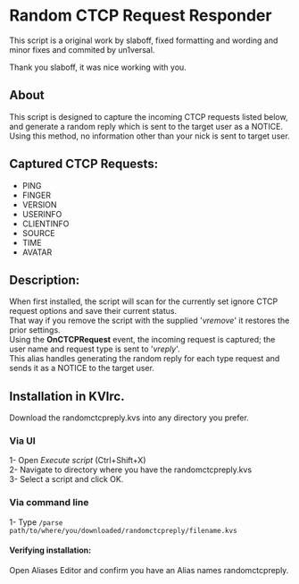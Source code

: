 # Random CTCP Request Responder
This script is a original work by slaboff, fixed formatting and wording and minor fixes and commited by un1versal.

Thank you slaboff, it was nice working with you.

## About

This script is designed to capture the incoming CTCP requests listed below, and generate a random reply which is sent to the target user as a NOTICE.  
Using this method, no information other than your nick is sent to target user.

## Captured CTCP Requests:

 * PING
 * FINGER
 * VERSION
 * USERINFO
 * CLIENTINFO
 * SOURCE
 * TIME
 * AVATAR

## Description:

When first installed, the script will scan for the currently set ignore CTCP request options and save their current status.  
That way if you remove the script with the supplied '*vremove*' it restores the prior settings.  
Using the **OnCTCPRequest** event, the incoming request is captured; the user name and request type is sent to '*vreply*'.  
This alias handles generating the random reply for each type request and sends it as a NOTICE to the target user.
 
## Installation in KVIrc.

Download the randomctcpreply.kvs into any directory you prefer.

### Via UI

1- Open *Execute script* (Ctrl+Shift+X)  
2- Navigate to directory where you have the randomctcpreply.kvs  
3- Select a script and click OK.

### Via command line

1- Type ```/parse path/to/where/you/downloaded/randomctcpreply/filename.kvs```

#### Verifying installation:

Open Aliases Editor and confirm you have an Alias names randomctcpreply.
